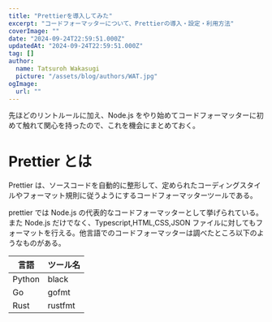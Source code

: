 ```yaml
---
title: "Prettierを導入してみた"
excerpt: "コードフォーマッターについて、Prettierの導入・設定・利用方法"
coverImage: ""
date: "2024-09-24T22:59:51.000Z"
updatedAt: "2024-09-24T22:59:51.000Z"
tag: []
author:
  name: Tatsuroh Wakasugi
  picture: "/assets/blog/authors/WAT.jpg"
ogImage:
  url: ""
---
```


先ほどのリントルールに加え、Node.js をやり始めてコードフォーマッターに初めて触れて関心を持ったので、これを機会にまとめておく。

# Prettier とは

Prettier は、ソースコードを自動的に整形して、定められたコーディングスタイルやフォーマット規則に従うようにするコードフォーマッターツールである。

prettier では Node.js の代表的なコードフォーマッターとして挙げられている。また Node.js だけでなく、Typescript,HTML,CSS,JSON ファイルに対してもフォーマットを行える。他言語でのコードフォーマッターは調べたところ以下のようなものがある。

| 言語   | ツール名 |
| ------ | -------- |
| Python | black    |
| Go     | gofmt    |
| Rust   | rustfmt  |
